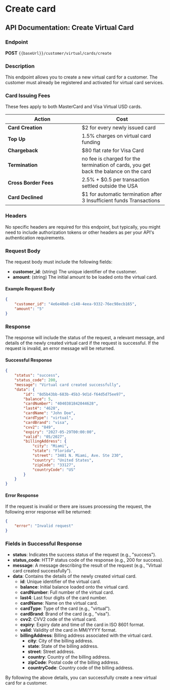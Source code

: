 # Create card

## API Documentation: Create Virtual Card

### Endpoint

**POST** `{{baseUrl}}/customer/virtual/cards/create`

### Description

This endpoint allows you to create a new virtual card for a customer. The customer must already be registered and activated for virtual card services.

### Card Issuing Fees

These fees apply to both MasterCard and Visa Virtual USD cards.

<table><thead><tr><th width="218">Action</th><th>Cost</th></tr></thead><tbody><tr><td><strong>Card Creation</strong></td><td>$2 for every newly issued card</td></tr><tr><td><strong>Top Up</strong></td><td>⁠1.5% charges on virtual card funding</td></tr><tr><td><strong>Chargeback</strong></td><td>$80 flat rate for Visa Card</td></tr><tr><td><strong>Termination</strong></td><td>no fee is charged for the termination of cards, you get back the balance on the card</td></tr><tr><td><strong>Cross Border Fees</strong></td><td>2.5% + $0.5 per transaction settled outside the USA</td></tr><tr><td><strong>Card Declined</strong></td><td>$1 for automatic termination after 3 Insufficient funds Transactions</td></tr></tbody></table>

### Headers

No specific headers are required for this endpoint, but typically, you might need to include authorization tokens or other headers as per your API's authentication requirements.

### Request Body

The request body must include the following fields:

* **customer\_id**: (string) The unique identifier of the customer.
* **amount**: (string) The initial amount to be loaded onto the virtual card.

#### Example Request Body

```json
{
    "customer_id": "4e6e40e8-c148-4eea-9332-76ec98ecb165",
    "amount": "5"
}
```

### Response

The response will include the status of the request, a relevant message, and details of the newly created virtual card if the request is successful. If the request is invalid, an error message will be returned.

#### Successful Response

```json
{
    "status": "success",
    "status_code": 200,
    "message": "Virtual card created successfully",
    "data": {
        "id": "8d5b43bb-683b-45b3-9d1d-f64d5d75ee97",
        "balance": 5,
        "cardNumber": "4040381842044628",
        "last4": "4628",
        "cardName": "John Doe",
        "cardType": "virtual",
        "cardBrand": "visa",
        "cvv2": "849",
        "expiry": "2027-05-29T00:00:00",
        "valid": "05/2027",
        "billingAddress": {
            "city": "Miami",
            "state": "Florida",
            "street": "3401 N. Miami, Ave. Ste 230",
            "country": "United States",
            "zipCode": "33127",
            "countryCode": "US"
        }
    }
}
```

#### Error Response

If the request is invalid or there are issues processing the request, the following error response will be returned:

```json
{
    "error": "Invalid request"
}
```

### Fields in Successful Response

* **status**: Indicates the success status of the request (e.g., "success").
* **status\_code**: HTTP status code of the response (e.g., 200 for success).
* **message**: A message describing the result of the request (e.g., "Virtual card created successfully").
* **data**: Contains the details of the newly created virtual card.
  * **id**: Unique identifier of the virtual card.
  * **balance**: Initial balance loaded onto the virtual card.
  * **cardNumber**: Full number of the virtual card.
  * **last4**: Last four digits of the card number.
  * **cardName**: Name on the virtual card.
  * **cardType**: Type of the card (e.g., "virtual").
  * **cardBrand**: Brand of the card (e.g., "visa").
  * **cvv2**: CVV2 code of the virtual card.
  * **expiry**: Expiry date and time of the card in ISO 8601 format.
  * **valid**: Validity of the card in MM/YYYY format.
  * **billingAddress**: Billing address associated with the virtual card.
    * **city**: City of the billing address.
    * **state**: State of the billing address.
    * **street**: Street address.
    * **country**: Country of the billing address.
    * **zipCode**: Postal code of the billing address.
    * **countryCode**: Country code of the billing address.

By following the above details, you can successfully create a new virtual card for a customer.
